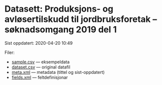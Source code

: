 # Datasett: 	Produksjons- og avløsertilskudd til jordbruksforetak – søknadsomgang 2019 del 1
 Sist oppdatert: 2020-04-20 10:49

 Filer:
 - [sample.csv](sample.csv) — eksempeldata
 - [dataset.csv](dataset.csv) — original datafil
 - [meta.xml](meta.xml) — metadata (tittel og sist-oppdatert)
 - [fields.xml](fields.xml) — feltdefinisjonar

